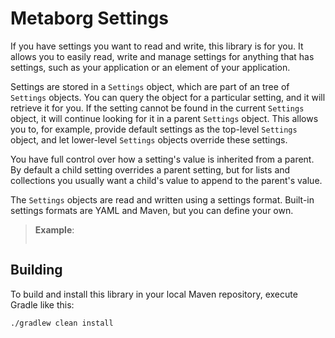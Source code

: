 # Metaborg Settings

If you have settings you want to read and write, this library is for
you. It allows you to easily read, write and manage settings for
anything that has settings, such as your application or an element of
your application.

Settings are stored in a `Settings` object, which are part of an
tree of `Settings` objects. You can query the object for a particular
setting, and it will retrieve it for you. If the setting cannot be found
in the current `Settings` object, it will continue looking for it in a
parent `Settings` object. This allows you to, for example, provide
default settings as the top-level `Settings` object, and let lower-level
`Settings` objects override these settings.

You have full control over how a setting's value is inherited from a
parent. By default a child setting overrides a parent setting, but for
lists and collections you usually want a child's value to append to
the parent's value.

The `Settings` objects are read and written using a settings format.
Built-in settings formats are YAML and Maven, but you can define your
own.

> **Example**:
> 
> ```
> 
> ```

## Building
To build and install this library in your local Maven repository,
execute Gradle like this:

```
./gradlew clean install
```

